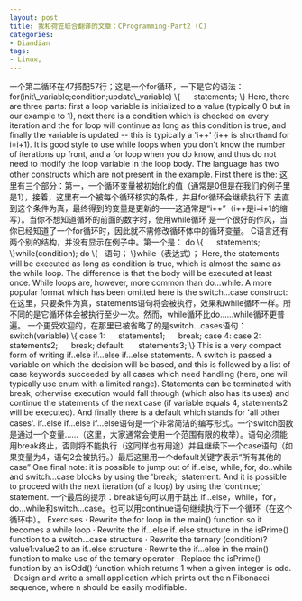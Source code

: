 ```yaml
---
layout: post
title: 我和荷笠联合翻译的文章：CProgramming-Part2 (C)
categories:
- Diandian
tags:
- Linux, 
---
```

一个第二循环在47搭配57行；这是一个for循环，一下是它的语法： for(init\\\_variable;condition;update\\\_variable) \\\{      statements; \\\} Here, there are three parts: first a loop variable is initialized to a value (typically 0 but in our example to 1), next there is a condition which is checked on every iteration and the for loop will continue as long as this condition is true, and finally the variable is updated -- this is typically a 'i++' (i++ is shorthand for i=i+1). It is good style to use while loops when you don't know the number of iterations up front, and a for loop when you do know, and thus do not need to modify the loop variable in the loop body. The language has two other constructs which are not present in the example. First there is the: 这 里有三个部分：第一，一个循环变量被初始化的值（通常是0但是在我们的例子里是1），接着，这里有一个被每个循环核实的条件，并且for循环会继续执行下 去直到这个条件为真，最终得到的变量是更新的——这通常是“i++”（i++是i=i+1的缩写）。当你不想知道循环的前面的数字时，使用while循环 是一个很好的作风，当你已经知道了一个for循环时，因此就不需修改循环体中的循环变量。 C语言还有两个别的结构，并没有显示在例子中。第一个是： do \\\{      statements; \\\}while(condition); do \\\{   语句； \\\}while（表达式）； Here, the statements will be executed as long as condition is true, which is almost the same as the while loop. The difference is that the body will be executed at least once. While loops are, however, more common than do...while. A more popular format which has been omitted here is the switch...case construct: 在这里，只要条件为真，statements语句将会被执行，效果和while循环一样。所不同的是它循环体会被执行至少一次。然而，while循环比do……while循环更普遍。 一个更受欢迎的，在那里已被省略了的是switch…cases语句： switch(variable) \\\{ case 1:      statements1;      break; case 4: case 2:      statements2;      break; default:      statements3; \\\} This is a very compact form of writing if..else if...else if...else statements. A switch is passed a variable on which the decision will be based, and this is followed by a list of case keywords succeeded by all cases which need handling (here, one will typically use enum with a limited range). Statements can be terminated with break, otherwise execution would fall through (which also has its uses) and continue the statements of the next case (if variable equals 4, statements2 will be executed). And finally there is a default which stands for 'all other cases'. if..else if...else if...else语句是一个非常简洁的编写形式。一个switch函数是通过一个变量……（这里，大家通常会使用一个范围有限的枚举）。语句必须能用break终止，否则将不能执行（这同样也有用途）并且继续下一个case语句（如果变量为4，语句2会被执行。）最后这里用一个default关键字表示“所有其他的case” One final note: it is possible to jump out of if..else, while, for, do..while and switch...case blocks by using the 'break;' statement. And it is possible to proceed with the next iteration (of a loop) by using the 'continue;' statement. 一个最后的提示：break语句可以用于跳出 if…else，while，for，do…while和switch…case。也可以用continue语句继续执行下一个循环（在这个循环中）。 Exercises · Rewrite the for loop in the main() function so it becomes a while loop · Rewrite the if...else if..else structure in the isPrime() function to a switch...case structure · Rewrite the ternary (condition)?value1:value2 to an if..else structure · Rewrite the if...else in the main() function to make use of the ternary operator · Replace the isPrime() function by an isOdd() function which returns 1 when a given integer is odd. · Design and write a small application which prints out the n Fibonacci sequence, where n should be easily modifiable.